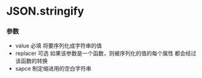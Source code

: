 
# JSON.stringify

### 参数
* value  必填 将要序列化成字符串的值
* replacer 可选 如果该参数是一个函数，则被序列化的值的每个属性 都会经过该函数的转换
* sapce 制定缩进用的空白字符串